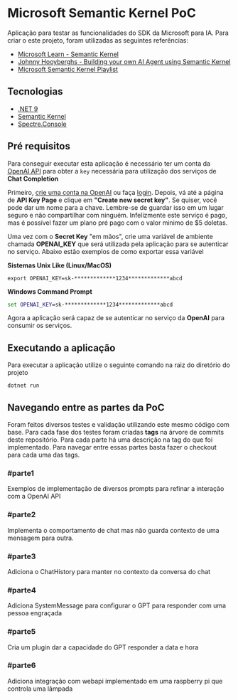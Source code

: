 # Microsoft Semantic Kernel PoC
Aplicação para testar as funcionalidades do SDK da Microsoft para IA. Para criar o este projeto, foram utilizadas as seguintes referências:
- [Microsoft Learn - Semantic Kernel](https://learn.microsoft.com/en-us/semantic-kernel/overview/)
- [Johnny Hooyberghs - Building your own AI Agent using Semantic Kernel](https://www.youtube.com/live/hG8GTOWi0Q0?si=JF-Gh24f3qlXmVdR)
- [Microsoft Semantic Kernel Playlist](https://youtube.com/playlist?list=PL-PgMmMmma8AJdJyjmywUGDR-IB7BI6Ks&si=6QG664vwOpegW78_)

## Tecnologias
- [.NET 9](https://dotnet.microsoft.com/pt-br/download/dotnet/9.0)
- [Semantic Kernel](https://github.com/microsoft/semantic-kernel)
- [Spectre.Console](https://spectreconsole.net/)

## Pré requisitos
Para conseguir executar esta aplicação é necessário ter um conta da [OpenAI API](https://openai.com/index/openai-api/) para obter a `key` necessária para utilização dos serviços de **Chat Completion**

Primeiro, [crie uma conta na OpenAI](https://platform.openai.com/signup) ou faça [login](https://platform.openai.com/login). Depois, vá até a página de **API Key Page** e clique em **"Create new secret key"**. Se quiser, você pode dar um nome para a chave. Lembre-se de guardar isso em um lugar seguro e não compartilhar com ninguém. Infelizmente este serviço é pago, mas é possível fazer um plano pré pago com o valor minimo de $5 doletas. 

Uma vez com o **Secret Key** "em mãos", crie uma variável de ambiente chamada **OPENAI_KEY** que será utilizada pela aplicação para se autenticar no serviço. Abaixo estão exemplos de como exportar essa variável

**Sistemas Unix Like (Linux/MacOS)**
```shell
export OPENAI_KEY=sk-*************1234*************abcd
```

**Windows Command Prompt**
```cmd
set OPENAI_KEY=sk-*************1234*************abcd
```

Agora a aplicação será capaz de se autenticar no serviço da **OpenAI** para consumir os serviços.


## Executando a aplicação
Para executar a aplicação utilize o seguinte comando na raiz do diretório do projeto

```shell
dotnet run
```

## Navegando entre as partes da PoC
Foram feitos diversos testes e validação utilizando este mesmo código com base. Para cada fase dos testes foram criadas **tags** na árvore de commits deste repositório. Para cada parte há uma descrição na tag do que foi implementado. Para navegar entre essas partes basta fazer o checkout para cada uma das tags.

### #parte1
Exemplos de implementação de diversos prompts para refinar a interação com a OpenAI API

### #parte2
Implementa o comportamento de chat mas não guarda contexto de uma mensagem para outra. 

### #parte3
Adiciona o ChatHistory para manter no contexto da conversa do chat

### #parte4
Adiciona SystemMessage para configurar o GPT para responder com uma pessoa engraçada

### #parte5
Cria um plugin dar a capacidade do GPT responder a data e hora 

### #parte6
Adiciona integração com webapi implementado em uma raspberry pi que controla uma lâmpada